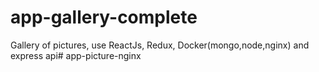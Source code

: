 # app-gallery-complete

Gallery of pictures, use ReactJs, Redux, Docker(mongo,node,nginx) and express api# app-picture-nginx
